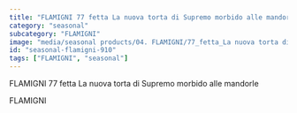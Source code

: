```yaml
---
title: "FLAMIGNI 77 fetta La nuova torta di Supremo morbido alle mandorle "
category: "seasonal"
subcategory: "FLAMIGNI"
image: "media/seasonal products/04. FLAMIGNI/77_fetta_La nuova torta di Supremo morbido alle mandorle .jpg"
id: "seasonal-flamigni-910"
tags: ["FLAMIGNI", "seasonal"]
---
```


FLAMIGNI 77 fetta La nuova torta di Supremo morbido alle mandorle 

FLAMIGNI

